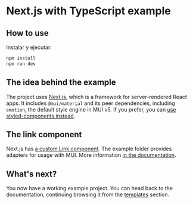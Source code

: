 # Next.js with TypeScript example

## How to use

Instalar y ejecutar:

```sh
npm install
npm run dev
```

## The idea behind the example

The project uses [Next.js](https://github.com/vercel/next.js), which is a framework for server-rendered React apps. It
includes `@mui/material` and its peer dependencies, including `emotion`, the default style engine in MUI v5. If you
prefer, you can [use styled-components instead](https://mui.com/guides/interoperability/#styled-components).

## The link component

Next.js has [a custom Link component](https://nextjs.org/docs/api-reference/next/link). The example folder provides
adapters for usage with MUI. More information [in the documentation](https://mui.com/guides/routing/#next-js).

## What's next?

<!-- #default-branch-switch -->

You now have a working example project. You can head back to the documentation, continuing browsing it from
the [templates](https://mui.com/getting-started/templates/) section.
